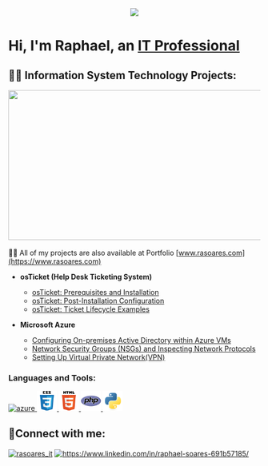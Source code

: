 


<div id="header" align="center">
  <img src="https://media.giphy.com/media/M9gbBd9nbDrOTu1Mqx/giphy.gif" width="100"/>
</div>



<h1>Hi, I'm Raphael, an <a href="https://linkedin.com/in/raphael-soares-691b57185">IT Professional</a></h1>
<h2>👨‍💻 Information System Technology Projects:</h2>

<div align="center">
  <img src="https://media.giphy.com/media/dWesBcTLavkZuG35MI/giphy.gif" width="600" height="300"/>
</div>

👨‍💻 All of my projects are also available at Portfolio [www.rasoares.com](https://www.rasoares.com)

- <b>osTicket (Help Desk Ticketing System)</b>
  - [osTicket: Prerequisites and Installation](https://github.com/freebr31/osticket-prereqs)
  - [osTicket: Post-Installation Configuration](https://github.com/freebr31/post-install-config)
  - [osTicket: Ticket Lifecycle Examples](https://github.com/freebr31/ticket-lifecycle)

- <b>Microsoft Azure</b>
  - [Configuring On-premises Active Directory within Azure VMs](https://github.com/freebr31/configure-ad)
  - [Network Security Groups (NSGs) and Inspecting Network Protocols](https://github.com/freebr31/azure-network-protols)
  - [Setting Up Virtual Private Network(VPN)](https://github.com/freebr31/azure-vpn)






<h3 align="left">Languages and Tools:</h3>
<p align="left"> <a href="https://azure.microsoft.com/en-in/" target="_blank" rel="noreferrer"> <img src="https://www.vectorlogo.zone/logos/microsoft_azure/microsoft_azure-icon.svg" alt="azure" width="40" height="40"/> </a> <a href="https://www.w3schools.com/css/" target="_blank" rel="noreferrer"> <img src="https://raw.githubusercontent.com/devicons/devicon/master/icons/css3/css3-original-wordmark.svg" alt="css3" width="40" height="40"/> </a> <a href="https://www.w3.org/html/" target="_blank" rel="noreferrer"> <img src="https://raw.githubusercontent.com/devicons/devicon/master/icons/html5/html5-original-wordmark.svg" alt="html5" width="40" height="40"/> </a> <a href="https://www.php.net" target="_blank" rel="noreferrer"> <img src="https://raw.githubusercontent.com/devicons/devicon/master/icons/php/php-original.svg" alt="php" width="40" height="40"/> </a> <a href="https://www.python.org" target="_blank" rel="noreferrer"> <img src="https://raw.githubusercontent.com/devicons/devicon/master/icons/python/python-original.svg" alt="python" width="40" height="40"/> </a> </p>






<h2>🤳Connect with me:</h2>

<a href="https://twitter.com/rasoares_it" target="blank"><img align="center" src="https://raw.githubusercontent.com/rahuldkjain/github-profile-readme-generator/master/src/images/icons/Social/twitter.svg" alt="rasoares_it" height="30" width="40" /></a>
<a href="https://www.linkedin.com/in/raphael-soares-691b57185/" target="blank"><img align="center" src="https://raw.githubusercontent.com/rahuldkjain/github-profile-readme-generator/master/src/images/icons/Social/linked-in-alt.svg" alt="https://www.linkedin.com/in/raphael-soares-691b57185/" height="30" width="40" /></a>
</p>
